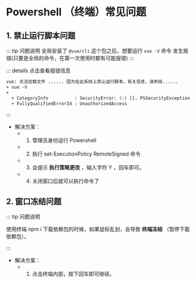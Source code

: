 # Powershell （终端）常见问题

## 1. 禁止运行脚本问题

::: tip 问题说明
全局安装了 `@vue/cli` 这个包之后，想要运行 `vue -V` 命令 发生报错(只要是全局的命令，在第一次使用时都有可能报错)
:::

::: details 点击查看报错信息

```xml
vue: 无法加载文件 ...... 因为在此系统上禁止运行脚本。有关信息，请参阅......
+ vue -V
+
  + CategoryInfo          : SecurityError: (:) []. PSSecurityException
  + FullyQualifiedErrorId : UnauthorizedAccess
```

:::

- 解决方案：
  - 1. 管理员身份运行 Powershell
  - 2. 执行 set-ExecutionPolicy RemoteSigned 命令
  - 3. 会提示 **执行策略更改** ，输入字符 Y ，回车即可。
  - 4. 关闭窗口后就可以执行命令了

## 2. 窗口冻结问题

::: tip 问题说明

使用终端 npm i 下载依赖包的时候，如果鼠标乱划，会导致 **终端冻结** （暂停下载依赖包）。

:::

- 解决方案：
  - 1. 点击终端内部，按下回车即可继续。
